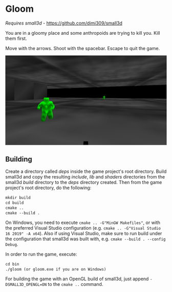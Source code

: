 Gloom
=====

*Requires small3d* - https://github.com/dimi309/small3d

You are in a gloomy place and some anthropoids are trying to kill you.
Kill them first.

Move with the arrows. Shoot with the spacebar. Escape to quit the game.

![screenshot](screenshot.png)

Building
--------
Create a directory called *deps* inside the game project's root directory.
Build small3d and copy the resulting *include*, *lib* and *shaders* directories from the small3d *build* directory to the *deps* directory created. Then from the game project's root directory, do the following:
	
	mkdir build
    cd build
    cmake ..
    cmake --build .
	
On Windows, you need to execute `cmake .. -G"MinGW Makefiles"`, or with the preferred Visual Studio configuration (e.g. `cmake .. -G"Visual Studio 16 2019" -A x64`). Also if using Visual Studio, make sure to run build under the configuration that small3d was built with, e.g. `cmake --build . --config Debug`.

In order to run the game, execute:
	
	cd bin
	./gloom (or gloom.exe if you are on Windows)

For building the game with an OpenGL build of small3d, just append `-DSMALL3D_OPENGL=ON` to the `cmake ..` command.

